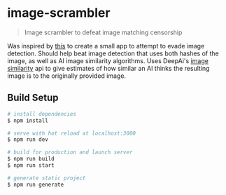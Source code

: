 # image-scrambler

> Image scrambler to defeat image matching censorship

Was inspired by [this](https://citizenlab.ca/2020/05/we-chat-they-watch/) to create a small app to attempt to evade image detection.
Should help beat image detection that uses both hashes of the image, as well as AI image similarity algorithms. Uses DeepAi's 
[image similarity](https://deepai.org/machine-learning-model/image-similarity) api to give estimates of how similar an AI thinks
the resulting image is to the originally provided image.

## Build Setup

```bash
# install dependencies
$ npm install

# serve with hot reload at localhost:3000
$ npm run dev

# build for production and launch server
$ npm run build
$ npm run start

# generate static project
$ npm run generate
```
